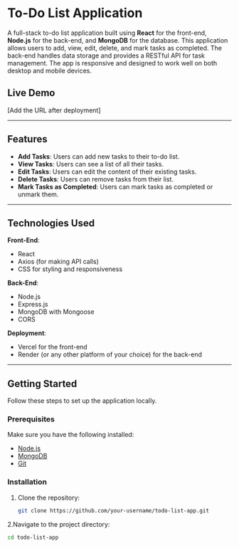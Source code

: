 # To-Do List Application

A full-stack to-do list application built using **React** for the front-end, **Node.js** for the back-end, and **MongoDB** for the database. This application allows users to add, view, edit, delete, and mark tasks as completed. The back-end handles data storage and provides a RESTful API for task management. The app is responsive and designed to work well on both desktop and mobile devices.

## Live Demo

[Add the URL after deployment]

---

## Features

- **Add Tasks**: Users can add new tasks to their to-do list.
- **View Tasks**: Users can see a list of all their tasks.
- **Edit Tasks**: Users can edit the content of their existing tasks.
- **Delete Tasks**: Users can remove tasks from their list.
- **Mark Tasks as Completed**: Users can mark tasks as completed or unmark them.

---

## Technologies Used

**Front-End**:
- React
- Axios (for making API calls)
- CSS for styling and responsiveness

**Back-End**:
- Node.js
- Express.js
- MongoDB with Mongoose
- CORS

**Deployment**:
- Vercel for the front-end
- Render (or any other platform of your choice) for the back-end

---

## Getting Started

Follow these steps to set up the application locally.

### Prerequisites

Make sure you have the following installed:
- [Node.js](https://nodejs.org/)
- [MongoDB](https://www.mongodb.com/)
- [Git](https://git-scm.com/)

### Installation

1. Clone the repository:
   ```bash
   git clone https://github.com/your-username/todo-list-app.git

2.Navigate to the project directory:
   ```bash
   cd todo-list-app



